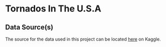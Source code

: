 # Tornados In The U.S.A

## Data Source(s)

The source for the data used in this project can be located [here](https://www.kaggle.com/datasets/sujaykapadnis/tornados) on Kaggle.
